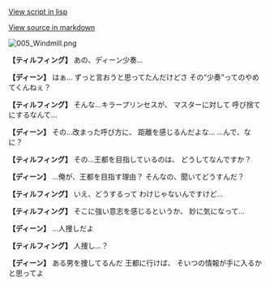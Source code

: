 [View script in lisp](../scripts/1510502.txt)

[View source in markdown](1510502.md)

![005_Windmill.png](../images/backgrounds/005_Windmill.png)

**【ティルフィング】**
あの、ディーン少奏…

**【ディーン】**
はぁ…
ずっと言おうと思ってたんだけどさ
その“少奏”ってのやめてくんねぇ？

**【ティルフィング】**
そんな…キラープリンセスが、
マスターに対して
呼び捨てにするなんて…

**【ディーン】**
その…改まった呼び方に、
距離を感じるんだよな…
…んで、なに？

**【ティルフィング】**
その…王都を目指しているのは、
どうしてなんですか？

**【ディーン】**
…俺が、王都を目指す理由？
そんなの、聞いてどうすんだ？

**【ティルフィング】**
いえ、どうするって
わけじゃないんですけど…

**【ティルフィング】**
そこに強い意志を感じるというか、
妙に気になって…

**【ディーン】**
…人捜しだよ

**【ティルフィング】**
人捜し…？

**【ディーン】**
ある男を捜してるんだ
王都に行けば、
そいつの情報が手に入るかと思ってよ